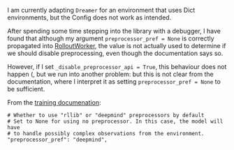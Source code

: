 I am currently adapting `Dreamer` for an environment that uses Dict environments, but the Config does not work as intended.

After spending some time stepping into the library with a debugger, I have found that although my argument `preprocessor_pref = None` is correctly propagated into [RolloutWorker](https://github.com/ray-project/ray/blob/master/rllib/evaluation/rollout_worker.py), the value is not actually used to determine if we should disable preprocessing, even though the documentation says so.

However, if I set `_disable_preprocessor_api = True`, this behaviour does not happen (, but we run into another problem:  but this is not clear from the documentation, where I interpret it as setting `preprocessor_pref = None` to be sufficient.

From the [training documenation](https://github.com/ray-project/ray/blob/master/doc/source/rllib/rllib-training.rst#common-parameters):

```
# Whether to use "rllib" or "deepmind" preprocessors by default
# Set to None for using no preprocessor. In this case, the model will have
# to handle possibly complex observations from the environment.
"preprocessor_pref": "deepmind",
```

